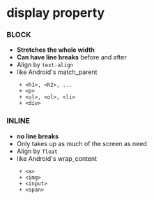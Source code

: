 # display property

### BLOCK
- **Stretches the whole width**
- **Can have line breaks** before and after
- Align by `text-align` 
- like Android's match_parent
```
    + <h1>, <h2>, ...
    + <p>
    + <ul>, <ol>, <li>
    + <div>
```

### INLINE
- **no line breaks**
- Only takes up as much of the screen as need
- Align by `float`
- like Android's wrap_content
```
    + <a>
    + <img>
    + <input>
    + <span>
```


